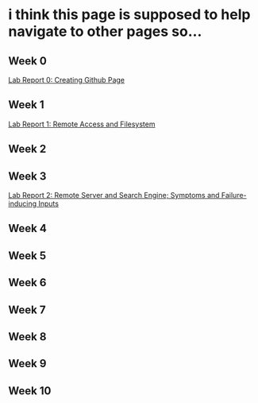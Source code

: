 # i think this page is supposed to help navigate to other pages so...


## Week 0
[Lab Report 0: Creating Github Page](lab-report-week-0.html)

## Week 1
[Lab Report 1: Remote Access and Filesystem](lab-report-week-1.html)

## Week 2

## Week 3
[Lab Report 2: Remote Server and Search Engine; Symptoms and Failure-inducing Inputs](lab-report-week-2-3.html)
## Week 4

## Week 5

## Week 6

## Week 7

## Week 8

## Week 9

## Week 10